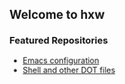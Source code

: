 ## Welcome to hxw

### Featured Repositories

- [Emacs configuration](https://github.com/hxw/emacs.d/)
- [Shell and other DOT files](https://github.com/hxw/dotfiles)
